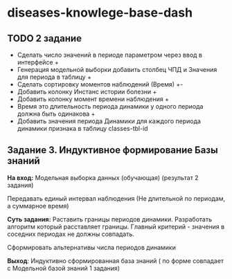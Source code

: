 # diseases-knowlege-base-dash

## TODO 2 задание

* Сделать число значений в периоде параметром через ввод в интерфейсе +
* Генерация модельной выборки добавить столбец ЧПД и Значения для периода в таблицу +
* Сделать сортировку моментов наблюдений (Время) +-
* Добавить колонку Инстанс истории болезни +
* Добавить колонку момент времени наблюдения +
* Время это длительность периода динамики у одного периода должна быть одинакова +
* Добавить значения периода Динамики для каждого периода динамики признака в таблицу classes-tbl-id

## Задание 3. Индуктивное формирование Базы знаний

**На вход:** Модельная выборка данных (обучающая) (результат 2 задания)

Передавать единый интервал наблюдения (Не длительной по периодам, а суммарное время)

**Суть задания:** Раставить границы периодов динамики. Разработать алгоритм который расставляет границы.
Главный критерий - значения в соседних периодах не должны совпадать.

Сформировать альтернативы числа периодов динамики


**Выход**: Индуктивно сформированная база знаний ( по форме совпадает с Модельной базой знаний 1 задания)